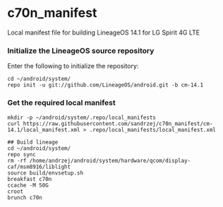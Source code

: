 # c70n_manifest
Local manifest file for building LineageOS 14.1 for LG Spirit 4G LTE


### Initialize the LineageOS source repository

Enter the following to initialize the repository:
```
cd ~/android/system/
repo init -u git://github.com/LineageOS/android.git -b cm-14.1
```
### Get the required local manifest

```
mkdir -p ~/android/system/.repo/local_manifests
curl https://raw.githubusercontent.com/sandrzej/c70n_manifest/cm-14.1/local_manifest.xml > .repo/local_manifests/local_manifest.xml

## Build lineage
cd ~/android/system/
repo sync
rm -rf /home/andrzej/android/system/hardware/qcom/display-caf/msm8916/liblight
source build/envsetup.sh
breakfast c70n
ccache -M 50G
croot
brunch c70n

